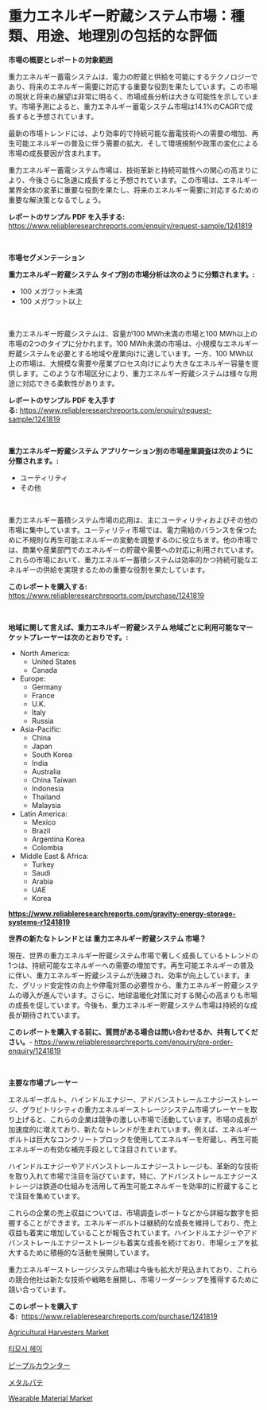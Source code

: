 <p><h1>重力エネルギー貯蔵システム市場：種類、用途、地理別の包括的な評価</h1></p><p><strong>市場の概要とレポートの対象範囲</strong></p>
<p><p>重力エネルギー蓄電システムは、電力の貯蔵と供給を可能にするテクノロジーであり、将来のエネルギー需要に対応する重要な役割を果たしています。この市場の現状と将来の展望は非常に明るく、市場成長分析は大きな可能性を示しています。市場予測によると、重力エネルギー蓄電システム市場は14.1%のCAGRで成長すると予想されています。</p><p>最新の市場トレンドには、より効率的で持続可能な蓄電技術への需要の増加、再生可能エネルギーの普及に伴う需要の拡大、そして環境規制や政策の変化による市場の成長要因が含まれます。</p><p>重力エネルギー蓄電システム市場は、技術革新と持続可能性への関心の高まりにより、今後さらに急速に成長すると予想されています。この市場は、エネルギー業界全体の変革に重要な役割を果たし、将来のエネルギー需要に対応するための重要な解決策となるでしょう。</p></p>
<p><strong>レポートのサンプル PDF を入手する:</strong> <a href="https://www.reliableresearchreports.com/enquiry/request-sample/1241819">https://www.reliableresearchreports.com/enquiry/request-sample/1241819</a></p>
<p>&nbsp;</p>
<p><strong>市場セグメンテーション</strong></p>
<p><strong>重力エネルギー貯蔵システム タイプ別の市場分析は次のように分類されます。:</strong></p>
<p><ul><li>100 メガワット未満</li><li>100 メガワット以上</li></ul></p>
<p>&nbsp;</p>
<p><p>重力エネルギー貯蔵システムは、容量が100 MWh未満の市場と100 MWh以上の市場の2つのタイプに分かれます。100 MWh未満の市場は、小規模なエネルギー貯蔵システムを必要とする地域や産業向けに適しています。一方、100 MWh以上の市場は、大規模な需要や産業プロセス向けにより大きなエネルギー容量を提供します。このような市場区分により、重力エネルギー貯蔵システムは様々な用途に対応できる柔軟性があります。</p></p>
<p><strong>レポートのサンプル PDF を入手する:</strong>&nbsp;<a href="https://www.reliableresearchreports.com/enquiry/request-sample/1241819">https://www.reliableresearchreports.com/enquiry/request-sample/1241819</a></p>
<p>&nbsp;</p>
<p><strong> 重力エネルギー貯蔵システム アプリケーション別の市場産業調査は次のように分類されます。:</strong></p>
<p><ul><li>ユーティリティ</li><li>その他</li></ul></p>
<p>&nbsp;</p>
<p><p>重力エネルギー蓄積システム市場の応用は、主にユーティリティおよびその他の市場に集中しています。ユーティリティ市場では、電力需給のバランスを保つために不規則な再生可能エネルギーの変動を調整するのに役立ちます。他の市場では、商業や産業部門でのエネルギーの貯蔵や需要への対応に利用されています。これらの市場において、重力エネルギー蓄積システムは効率的かつ持続可能なエネルギーの供給を実現するための重要な役割を果たしています。</p></p>
<p><strong>このレポートを購入する:</strong>&nbsp; <a href="https://www.reliableresearchreports.com/purchase/1241819">https://www.reliableresearchreports.com/purchase/1241819</a></p>
<p>&nbsp;</p>
<p><strong>地域に関して言えば、重力エネルギー貯蔵システム 地域ごとに利用可能なマーケットプレーヤーは次のとおりです。:</strong></p>
<p><ul>
    <li>
        North America:
        <ul>
            <li>United States</li>
            <li>Canada</li>
        </ul>
    </li>
    <li>
        Europe:
        <ul>
            <li>Germany</li>
            <li>France</li>
            <li>U.K.</li>
            <li>Italy</li>
            <li>Russia</li>
        </ul>
    </li>
    <li>
        Asia-Pacific:
        <ul>
            <li>China</li>
            <li>Japan</li>
            <li>South Korea</li>
            <li>India</li>
            <li>Australia</li>
            <li>China Taiwan</li>
            <li>Indonesia</li>
            <li>Thailand</li>
            <li>Malaysia</li>
        </ul>
    </li>
    <li>
        Latin America:
        <ul>
            <li>Mexico</li>
            <li>Brazil</li>
            <li>Argentina Korea</li>
            <li>Colombia</li>
        </ul>
    </li>
    <li>
        Middle East & Africa:
        <ul>
            <li>Turkey</li>
            <li>Saudi</li>
            <li>Arabia</li>
            <li>UAE</li>
            <li>Korea</li>
        </ul>
    </li>
    </ul></p>
<p><strong><a href="https://www.reliableresearchreports.com/gravity-energy-storage-systems-r1241819">https://www.reliableresearchreports.com/gravity-energy-storage-systems-r1241819</a></strong>&nbsp;</p>
<p><strong>世界の新たなトレンドとは 重力エネルギー貯蔵システム 市場？</strong></p>
<p><p>現在、世界の重力エネルギー貯蔵システム市場で著しく成長しているトレンドの1つは、持続可能なエネルギーへの需要の増加です。再生可能エネルギーの普及に伴い、重力エネルギー貯蔵システムが洗練され、効率が向上しています。また、グリッド安定性の向上や停電対策の必要性から、重力エネルギー貯蔵システムの導入が進んでいます。さらに、地球温暖化対策に対する関心の高まりも市場の成長を促しています。今後も、重力エネルギー貯蔵システム市場は持続的な成長が期待されています。</p></p>
<p><strong>このレポートを購入する前に、質問がある場合は問い合わせるか、共有してください。</strong>- <a href="https://www.reliableresearchreports.com/enquiry/pre-order-enquiry/1241819">https://www.reliableresearchreports.com/enquiry/pre-order-enquiry/1241819</a></p>
<p>&nbsp;</p>
<p><strong>主要な市場プレーヤー</strong></p>
<p><p>エネルギーボルト、ハインドルエナジー、アドバンストレールエナジーストレージ、グラビトリシティの重力エネルギーストレージシステム市場プレーヤーを取り上げると、これらの企業は競争の激しい市場で活動しています。市場の成長が加速度的に増えており、新たなトレンドが生まれています。例えば、エネルギーボルトは巨大なコンクリートブロックを使用してエネルギーを貯蔵し、再生可能エネルギーの有効な補完手段として注目されています。</p><p>ハインドルエナジーやアドバンストレールエナジーストレージも、革新的な技術を取り入れて市場で注目を浴びています。特に、アドバンストレールエナジーストレージは鉄道の仕組みを活用して再生可能エネルギーを効率的に貯蔵することで注目を集めています。</p><p>これらの企業の売上収益については、市場調査レポートなどから詳細な数字を把握することができます。エネルギーボルトは継続的な成長を維持しており、売上収益も着実に増加していることが報告されています。ハインドルエナジーやアドバンストレールエナジーストレージも着実な成長を続けており、市場シェアを拡大するために積極的な活動を展開しています。</p><p>重力エネルギーストレージシステム市場は今後も拡大が見込まれており、これらの競合他社は新たな技術や戦略を展開し、市場リーダーシップを獲得するために競い合っています。</p></p>
<p><strong>このレポートを購入する:</strong>&nbsp;&nbsp;<a href="https://www.reliableresearchreports.com/purchase/1241819">https://www.reliableresearchreports.com/purchase/1241819</a></p>
<p><p><a href="https://medium.com/@bartlakin73/agricultural-harvesters-market-comprehensive-assessment-by-type-application-and-geography-5a5e03b2899a">Agricultural Harvesters Market</a></p><p><a href="https://medium.com/@tonyolfson67562023/timothy-hay-%EC%8B%9C%EC%9E%A5-%EC%8B%9C%EC%9E%A5-%EC%A0%90%EC%9C%A0%EC%9C%A8-%EC%8B%9C%EC%9E%A5-%ED%8A%B8%EB%A0%8C%EB%93%9C-%EB%B0%8F-%EB%AF%B8%EB%9E%98-%EC%84%B1%EC%9E%A5-%ED%83%90%EC%83%89-bd18c2e36ca3">티모시 헤이</a></p><p><a href="https://medium.com/@kingmsvie/%E4%BA%BA%E3%80%85%E3%81%AE%E3%82%AB%E3%82%A6%E3%83%B3%E3%82%BF%E3%83%BC%E5%B8%82%E5%A0%B4%E8%A6%8F%E6%A8%A1-%E5%B8%82%E5%A0%B4%E5%8B%95%E5%90%91%E3%81%A8%E5%B8%82%E5%A0%B4%E4%BA%88%E6%B8%AC-2024%E5%B9%B4%E3%81%8B%E3%82%892031%E5%B9%B4%E3%81%BE%E3%81%A7-ba9f85e26684">ピープルカウンター</a></p><p><a href="https://medium.com/@nairn_boy/%E3%83%A1%E3%82%BF%E3%83%AB%E3%83%91%E3%83%86%E3%82%A3%E5%B8%82%E5%A0%B4-2031%E5%B9%B4%E3%81%BE%E3%81%A7%E3%81%AE%E6%88%90%E5%8A%9F%E3%81%97%E3%81%9F%E3%83%93%E3%82%B8%E3%83%8D%E3%82%B9%E6%88%A6%E7%95%A5%E3%81%AE%E9%8D%B5-66762449834e">メタルパテ</a></p><p><a href="https://www.linkedin.com/pulse/wearable-material-market-size-focuses-dynamics-in-depth-analysis-2z6zc?trackingId=g7d5jpV5KWTB7U82uExGCw%3D%3D">Wearable Material Market</a></p></p>